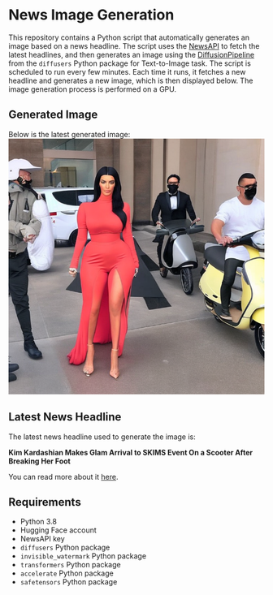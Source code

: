# News Image Generation
This repository contains a Python script that automatically generates an image based on a news headline. The script uses the [NewsAPI](https://newsapi.org/) to fetch the latest headlines, and then generates an image using the [DiffusionPipeline](https://github.com/huggingface/diffusers) from the `diffusers` Python package for Text-to-Image task.
The script is scheduled to run every few minutes. Each time it runs, it fetches a new headline and generates a new image, which is then displayed below. The image generation process is performed on a GPU.

## Generated Image
Below is the latest generated image:
![Generated Image](image.png)

## Latest News Headline
The latest news headline used to generate the image is:

**Kim Kardashian Makes Glam Arrival to SKIMS Event On a Scooter After Breaking Her Foot**

You can read more about it [here](https://news.google.com/rss/articles/CBMivwFBVV95cUxQSGt6OV9BQl82bDBVYjJEVEhFdXFudDJzcEpLazB2aHZhTmhDZEI0U3dUUkVKR0FMZUhCUkFsWXNwMWk4a0pjbGRUYWNaTGp2dmdvc043b0hNb25OR0Q1TkJ1aXNoWUwxUTRoYTFHMzJTZDNNMEZhRFlNdW9VVmNWdk81S0dCVFBCNlZxN0tWcG8tWlYzMFMwZGVDOFR3QmtPZFoxZzI2VHotNmZTWlNibnYwcWk0Xy0yQlNBb3d6VQ?oc=5).

## Requirements
- Python 3.8
- Hugging Face account
- NewsAPI key
- `diffusers` Python package
- `invisible_watermark` Python package
- `transformers` Python package
- `accelerate` Python package
- `safetensors` Python package
